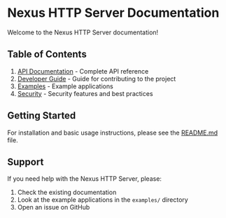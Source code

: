 # Nexus HTTP Server Documentation

Welcome to the Nexus HTTP Server documentation!

## Table of Contents

1. [API Documentation](api.md) - Complete API reference
2. [Developer Guide](../DEVELOPER_GUIDE.md) - Guide for contributing to the project
3. [Examples](../examples/) - Example applications
4. [Security](security.md) - Security features and best practices

## Getting Started

For installation and basic usage instructions, please see the [README.md](../README.md) file.

## Support

If you need help with the Nexus HTTP Server, please:
1. Check the existing documentation
2. Look at the example applications in the `examples/` directory
3. Open an issue on GitHub